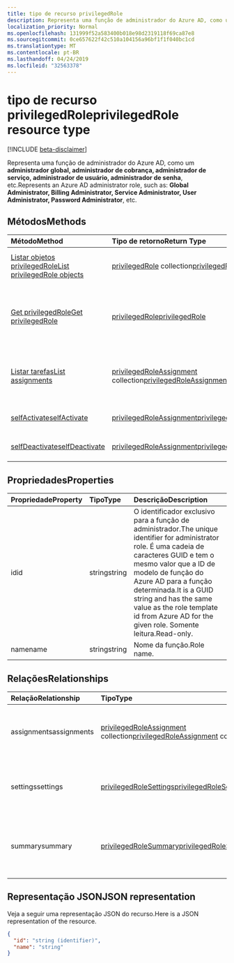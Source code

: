 ```yaml
---
title: tipo de recurso privilegedRole
description: Representa uma função de administrador do Azure AD, como um **administrador global, administrador de cobrança, administrador de serviço, administrador de usuário, administrador de senha**, etc.
localization_priority: Normal
ms.openlocfilehash: 131999f52a583400b018e98d2319118f69ca87e8
ms.sourcegitcommit: 0ce657622f42c510a104156a96bf1f1f040bc1cd
ms.translationtype: MT
ms.contentlocale: pt-BR
ms.lasthandoff: 04/24/2019
ms.locfileid: "32563378"
---
```

# <a name="privilegedrole-resource-type"></a><span data-ttu-id="4d7b8-103">tipo de recurso privilegedRole</span><span class="sxs-lookup"><span data-stu-id="4d7b8-103">privilegedRole resource type</span></span>

[!INCLUDE [beta-disclaimer](../../includes/beta-disclaimer.md)]

<span data-ttu-id="4d7b8-104">Representa uma função de administrador do Azure AD, como um **administrador global, administrador de cobrança, administrador de serviço, administrador de usuário, administrador de senha**, etc.</span><span class="sxs-lookup"><span data-stu-id="4d7b8-104">Represents an Azure AD administrator role, such as: **Global Administrator, Billing Administrator, Service Administrator, User Administrator, Password Administrator**, etc.</span></span>


## <a name="methods"></a><span data-ttu-id="4d7b8-105">Métodos</span><span class="sxs-lookup"><span data-stu-id="4d7b8-105">Methods</span></span>

| <span data-ttu-id="4d7b8-106">Método</span><span class="sxs-lookup"><span data-stu-id="4d7b8-106">Method</span></span>           | <span data-ttu-id="4d7b8-107">Tipo de retorno</span><span class="sxs-lookup"><span data-stu-id="4d7b8-107">Return Type</span></span>    |<span data-ttu-id="4d7b8-108">Descrição</span><span class="sxs-lookup"><span data-stu-id="4d7b8-108">Description</span></span>|
|:---------------|:--------|:----------|
|[<span data-ttu-id="4d7b8-109">Listar objetos privilegedRole</span><span class="sxs-lookup"><span data-stu-id="4d7b8-109">List privilegedRole objects</span></span>](../api/privilegedrole-list.md) | <span data-ttu-id="4d7b8-110">[privilegedRole](privilegedrole.md) collection</span><span class="sxs-lookup"><span data-stu-id="4d7b8-110">[privilegedRole](privilegedrole.md) collection</span></span>|<span data-ttu-id="4d7b8-111">Obtenha a coleção de privilegedRole.</span><span class="sxs-lookup"><span data-stu-id="4d7b8-111">Get the collection of privilegedRole.</span></span>|
|[<span data-ttu-id="4d7b8-112">Get privilegedRole</span><span class="sxs-lookup"><span data-stu-id="4d7b8-112">Get privilegedRole</span></span>](../api/privilegedrole-get.md) | [<span data-ttu-id="4d7b8-113">privilegedRole</span><span class="sxs-lookup"><span data-stu-id="4d7b8-113">privilegedRole</span></span>](privilegedrole.md) |<span data-ttu-id="4d7b8-114">Leia as propriedades e os relacionamentos do objeto privilegedRole.</span><span class="sxs-lookup"><span data-stu-id="4d7b8-114">Read properties and relationships of privilegedRole object.</span></span>|
|[<span data-ttu-id="4d7b8-115">Listar tarefas</span><span class="sxs-lookup"><span data-stu-id="4d7b8-115">List assignments</span></span>](../api/privilegedrole-list-assignments.md) |<span data-ttu-id="4d7b8-116">[privilegedRoleAssignment](privilegedroleassignment.md) collection</span><span class="sxs-lookup"><span data-stu-id="4d7b8-116">[privilegedRoleAssignment](privilegedroleassignment.md) collection</span></span>| <span data-ttu-id="4d7b8-117">Obtenha uma coleção de objetos Assignment para essa função.</span><span class="sxs-lookup"><span data-stu-id="4d7b8-117">Get a assignment object collection for this role.</span></span>|
|[<span data-ttu-id="4d7b8-118">selfActivate</span><span class="sxs-lookup"><span data-stu-id="4d7b8-118">selfActivate</span></span>](../api/privilegedrole-selfactivate.md)|[<span data-ttu-id="4d7b8-119">privilegedRoleAssignment</span><span class="sxs-lookup"><span data-stu-id="4d7b8-119">privilegedRoleAssignment</span></span>](privilegedroleassignment.md)|<span data-ttu-id="4d7b8-120">Ative a função atribuída.</span><span class="sxs-lookup"><span data-stu-id="4d7b8-120">Activate the assigned role.</span></span>|
|[<span data-ttu-id="4d7b8-121">selfDeactivate</span><span class="sxs-lookup"><span data-stu-id="4d7b8-121">selfDeactivate</span></span>](../api/privilegedrole-selfdeactivate.md)|[<span data-ttu-id="4d7b8-122">privilegedRoleAssignment</span><span class="sxs-lookup"><span data-stu-id="4d7b8-122">privilegedRoleAssignment</span></span>](privilegedroleassignment.md)|<span data-ttu-id="4d7b8-123">DesAtive a função atribuída.</span><span class="sxs-lookup"><span data-stu-id="4d7b8-123">Deactivate the assigned role.</span></span>|

## <a name="properties"></a><span data-ttu-id="4d7b8-124">Propriedades</span><span class="sxs-lookup"><span data-stu-id="4d7b8-124">Properties</span></span>
| <span data-ttu-id="4d7b8-125">Propriedade</span><span class="sxs-lookup"><span data-stu-id="4d7b8-125">Property</span></span>     | <span data-ttu-id="4d7b8-126">Tipo</span><span class="sxs-lookup"><span data-stu-id="4d7b8-126">Type</span></span>   |<span data-ttu-id="4d7b8-127">Descrição</span><span class="sxs-lookup"><span data-stu-id="4d7b8-127">Description</span></span>|
|:---------------|:--------|:----------|
|<span data-ttu-id="4d7b8-128">id</span><span class="sxs-lookup"><span data-stu-id="4d7b8-128">id</span></span>|<span data-ttu-id="4d7b8-129">string</span><span class="sxs-lookup"><span data-stu-id="4d7b8-129">string</span></span>|<span data-ttu-id="4d7b8-130">O identificador exclusivo para a função de administrador.</span><span class="sxs-lookup"><span data-stu-id="4d7b8-130">The unique identifier for administrator role.</span></span> <span data-ttu-id="4d7b8-131">É uma cadeia de caracteres GUID e tem o mesmo valor que a ID de modelo de função do Azure AD para a função determinada.</span><span class="sxs-lookup"><span data-stu-id="4d7b8-131">It is a GUID string and has the same value as the role template id from Azure AD for the given role.</span></span> <span data-ttu-id="4d7b8-132">Somente leitura.</span><span class="sxs-lookup"><span data-stu-id="4d7b8-132">Read-only.</span></span>|
|<span data-ttu-id="4d7b8-133">name</span><span class="sxs-lookup"><span data-stu-id="4d7b8-133">name</span></span>|<span data-ttu-id="4d7b8-134">string</span><span class="sxs-lookup"><span data-stu-id="4d7b8-134">string</span></span>|<span data-ttu-id="4d7b8-135">Nome da função.</span><span class="sxs-lookup"><span data-stu-id="4d7b8-135">Role name.</span></span>|

## <a name="relationships"></a><span data-ttu-id="4d7b8-136">Relações</span><span class="sxs-lookup"><span data-stu-id="4d7b8-136">Relationships</span></span>
| <span data-ttu-id="4d7b8-137">Relação</span><span class="sxs-lookup"><span data-stu-id="4d7b8-137">Relationship</span></span> | <span data-ttu-id="4d7b8-138">Tipo</span><span class="sxs-lookup"><span data-stu-id="4d7b8-138">Type</span></span>   |<span data-ttu-id="4d7b8-139">Descrição</span><span class="sxs-lookup"><span data-stu-id="4d7b8-139">Description</span></span>|
|:---------------|:--------|:----------|
|<span data-ttu-id="4d7b8-140">assignments</span><span class="sxs-lookup"><span data-stu-id="4d7b8-140">assignments</span></span>|<span data-ttu-id="4d7b8-141">[privilegedRoleAssignment](privilegedroleassignment.md) collection</span><span class="sxs-lookup"><span data-stu-id="4d7b8-141">[privilegedRoleAssignment](privilegedroleassignment.md) collection</span></span>| <span data-ttu-id="4d7b8-142">As atribuições para essa função.</span><span class="sxs-lookup"><span data-stu-id="4d7b8-142">The assignments for this role.</span></span> <span data-ttu-id="4d7b8-143">Somente leitura.</span><span class="sxs-lookup"><span data-stu-id="4d7b8-143">Read-only.</span></span> <span data-ttu-id="4d7b8-144">Anulável.</span><span class="sxs-lookup"><span data-stu-id="4d7b8-144">Nullable.</span></span>|
|<span data-ttu-id="4d7b8-145">settings</span><span class="sxs-lookup"><span data-stu-id="4d7b8-145">settings</span></span>|[<span data-ttu-id="4d7b8-146">privilegedRoleSettings</span><span class="sxs-lookup"><span data-stu-id="4d7b8-146">privilegedRoleSettings</span></span>](privilegedrolesettings.md)| <span data-ttu-id="4d7b8-147">As configurações dessa função.</span><span class="sxs-lookup"><span data-stu-id="4d7b8-147">The settings for this role.</span></span> <span data-ttu-id="4d7b8-148">Somente leitura.</span><span class="sxs-lookup"><span data-stu-id="4d7b8-148">Read-only.</span></span> <span data-ttu-id="4d7b8-149">Anulável.</span><span class="sxs-lookup"><span data-stu-id="4d7b8-149">Nullable.</span></span>|
|<span data-ttu-id="4d7b8-150">summary</span><span class="sxs-lookup"><span data-stu-id="4d7b8-150">summary</span></span>|[<span data-ttu-id="4d7b8-151">privilegedRoleSummary</span><span class="sxs-lookup"><span data-stu-id="4d7b8-151">privilegedRoleSummary</span></span>](privilegedrolesummary.md)| <span data-ttu-id="4d7b8-152">As informações resumidas para essa função.</span><span class="sxs-lookup"><span data-stu-id="4d7b8-152">The summary information for this role.</span></span> <span data-ttu-id="4d7b8-153">Somente leitura.</span><span class="sxs-lookup"><span data-stu-id="4d7b8-153">Read-only.</span></span> <span data-ttu-id="4d7b8-154">Anulável.</span><span class="sxs-lookup"><span data-stu-id="4d7b8-154">Nullable.</span></span>|

## <a name="json-representation"></a><span data-ttu-id="4d7b8-155">Representação JSON</span><span class="sxs-lookup"><span data-stu-id="4d7b8-155">JSON representation</span></span>

<span data-ttu-id="4d7b8-156">Veja a seguir uma representação JSON do recurso.</span><span class="sxs-lookup"><span data-stu-id="4d7b8-156">Here is a JSON representation of the resource.</span></span>

<!-- {
  "blockType": "resource",
  "optionalProperties": [

  ],
  "keyProperty": "id",
  "baseType":"microsoft.graph.entity",
  "@odata.type": "microsoft.graph.privilegedRole"
}-->

```json
{
  "id": "string (identifier)",
  "name": "string"
}

```

<!-- uuid: 8fcb5dbc-d5aa-4681-8e31-b001d5168d79
2015-10-25 14:57:30 UTC -->
<!--
{
  "type": "#page.annotation",
  "description": "privilegedRole resource",
  "keywords": "",
  "section": "documentation",
  "tocPath": "",
  "suppressions": []
}
-->
